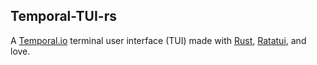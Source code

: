 ## Temporal-TUI-rs

A [Temporal.io](https://temporal.io) terminal user interface (TUI) made with [Rust](https://www.rust-lang.org/), [Ratatui](https://ratatui.rs/), and love.

